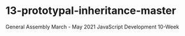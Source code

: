 # 13-prototypal-inheritance-master
General Assembly March - May 2021 JavaScript Development 10-Week 
